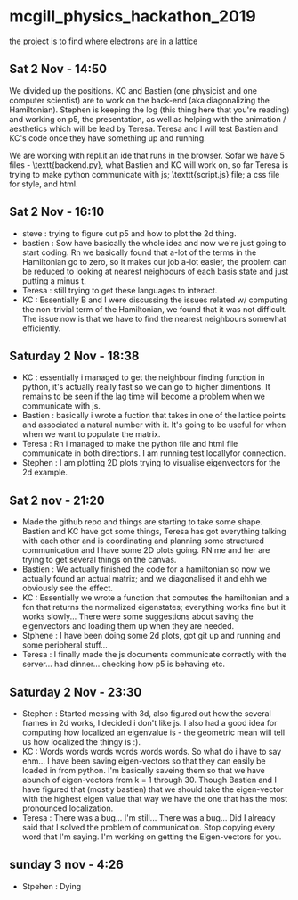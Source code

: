 # mcgill_physics_hackathon_2019
the project is to find where electrons are in a lattice

## Sat 2 Nov - 14:50
We divided up the positions. KC and Bastien (one physicist and one computer scientist) are to work on the back-end (aka diagonalizing the Hamiltonian). Stephen is keeping the log (this thing here that you're reading) and working on p5, the presentation, as well as helping with the animation / aesthetics which will be lead by Teresa. Teresa and I will test Bastien and KC's code once they have something up and running.

We are working with repl.it an ide that runs in the browser. Sofar we have 5 files - \textt{backend.py}, what Bastien and KC will work on, so far Teresa is trying to make python communicate with js; \texttt{script.js} file; a css file for style, and html.

## Sat 2 Nov - 16:10
- steve : trying to figure out p5 and how to plot the 2d thing. 
- bastien : Sow have basically the whole idea and now we're just going to start coding. Rn we basically found that a-lot of the terms in the Hamiltonian go to zero, so it makes our job a-lot easier, the problem can be reduced to looking at nearest neighbours of each basis state and just putting a minus t.
- Teresa : still trying to get these languages to interact. 
- KC : Essentially B and I were discussing the issues related w/ computing the non-trivial term of the Hamiltonian, we found that it was not difficult. The issue now is that we have to find the nearest neighbours somewhat efficiently.

## Saturday 2 Nov - 18:38
- KC :  essentially i managed to get the neighbour finding function in python, it's actually really fast so we can go to higher dimentions. It remains to be seen if the lag time will become a problem when we communicate with js.
- Bastien : basically i wrote a fuction that takes in one of the lattice points and associated a natural number with it. It's going to be useful for when when we want to populate the matrix. 
- Teresa : Rn i managed to make the python file and html file communicate in both directions. I am running test locallyfor connection.
- Stephen : I am plotting 2D plots trying to visualise eigenvectors for the 2d example.

## Sat 2 nov - 21:20
- Made the github repo and things are starting to take some shape. Bastien and KC have got some things, Teresa has got everything talking with each other and is coordinating and planning some structured communication and I have some 2D plots going. RN me and her are trying to get several things on the canvas. 
- Bastien : We actually finished the code for a hamiltonian so now we actually found an actual matrix; and we diagonalised it and ehh we obviously see the effect.
- KC : Essentially we wrote a function that computes the hamiltonian and a fcn that returns the normalized eigenstates; everything works fine but it works slowly... There were some suggestions about saving the eigenvectors and loading them up when they are needed. 
- Stphene : I have been doing some 2d plots, got git up and running and some peripheral stuff...
- Teresa : I finally made the js documents communicate correctly with the server... had dinner... checking how p5 is behaving etc. 

## Saturday 2 Nov - 23:30
- Stephen : Started messing with 3d, also figured out how the several frames in 2d works, I decided i don't like js. I also had a good idea for computing how localized an eigenvalue is - the geometric mean will tell us how localized the thingy is :).
- KC : Words words words words words words. So what do i have to say ehm... I have been saving eigen-vectors so that they can easily be loaded in from python. I'm basically saveing them so that we have abunch of eigen-vectors from k = 1 through 30. Though Bastien and I have figured that (mostly bastien) that we should take the eigen-vector with the highest eigen value that way we have the one that has the most pronounced localization.
- Teresa : There was a bug... I'm still... There was a bug... Did I already said that I solved the problem of communication. Stop copying every word that I'm saying. I'm working on getting the Eigen-vectors for you.

## sunday 3 nov - 4:26
- Stpehen : Dying
